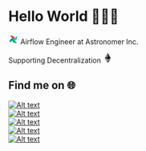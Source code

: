 # Hello World 🙋🏻‍♂️

<img src="airflow_spin.gif" width="20" height="20"/> Airflow Engineer at Astronomer Inc.

Supporting Decentralization <img src="ether.png" width="20" height="20"/>

## Find me on 🌐
[1]: https://img.shields.io/badge/-abhishekbhakat-blue?logo=linkedin&labelColor=black
[2]: https://img.shields.io/badge/-%40abh15hek__av1-blue?logo=twitter&labelColor=black
[3]: https://img.shields.io/badge/-abhishekbhakat-black?logo=dev.to&labelColor=black
[4]: https://img.shields.io/badge/-abhishekavi-blue?logo=facebook&labelColor=black
[5]: https://img.shields.io/badge/-mailto%3Aabhishek%20bhakat-1?logo=Microsoft-Outlook&labelColor=black

[![Alt text][1]](https://www.linkedin.com/in/abhishekbhakat)<br>
[![Alt text][2]](https://twitter.com/abh15hek_av1)<br>
[![Alt text][3]](https://dev.to/abhishekbhakat)<br>
[![Alt text][4]](https://www.facebook.com/abhishekavi)<br>
[![Alt text][5]](mailto:abhishek.bhakat@hotmail.com)
